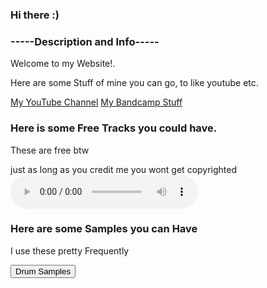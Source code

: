 ### Hi there :)
### -----Description and Info-----
<p> Welcome to my Website!.
<p> Here are some Stuff of mine you can go, to like youtube etc.
  
<a href="https://www.youtube.com/channel/UCvCqFqDZF2JZgaxzSXCnqHw">My YouTube Channel</a>
<a href="https://antarctictrax.bandcamp.com/">My Bandcamp Stuff</a>
  
<style>
body {
  background-image: url('CDG-dark-gray-background-repeating-2.jpg');
}
</style>
  
### Here is some Free Tracks you could have.

<p> These are free btw
<p> just as long as you credit me you wont get copyrighted
  
<audio controls autoplay>
  <source src="MajorKick.wav" type="audio/wav">
Your browser does not support the audio element.
</audio>

  
### Here are some Samples you can Have
  
<p> I use these pretty Frequently
  
<a href="Drums.rar"><button>Drum Samples</button></a>
